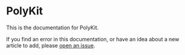 # PolyKit

This is the documentation for PolyKit.

If you find an error in this documentation, or have an idea about a new article to add, please [open an issue](https://github.com/Tenacom/PolyKit/issues/new/choose).

